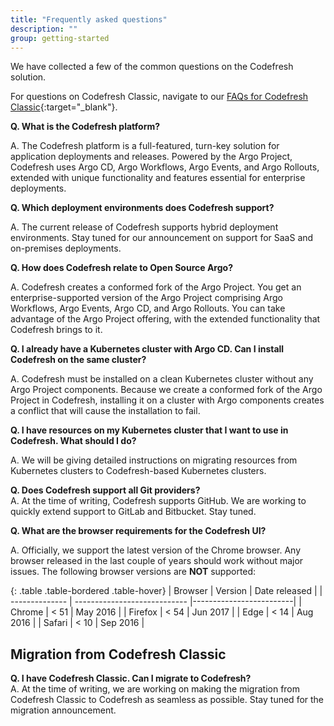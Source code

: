 ```yaml
---
title: "Frequently asked questions"
description: ""
group: getting-started
---
```

We have collected a few of the common questions on the Codefresh solution.  

For questions on Codefresh Classic, navigate to our [FAQs for Codefresh Classic](https://codefresh.io/docs/docs/getting-started/faq/){:target="\_blank"}.


**Q. What is the Codefresh platform?**  

A. The Codefresh platform is a full-featured, turn-key solution for application deployments and releases. Powered by the Argo Project, Codefresh uses Argo CD, Argo Workflows, Argo Events, and Argo Rollouts, extended with unique functionality and features essential for enterprise deployments.   

**Q. Which deployment environments does Codefresh support?**  

A. The current release of Codefresh supports hybrid deployment environments. Stay tuned for our announcement on support for SaaS and on-premises deployments.   

**Q. How does Codefresh relate to Open Source Argo?**   

A. Codefresh creates a conformed fork of the Argo Project. You get an enterprise-supported version of the Argo Project comprising Argo Workflows, Argo Events, Argo CD, and Argo Rollouts. You can take advantage of the Argo Project offering, with the extended functionality that Codefresh brings to it.

**Q. I already have a Kubernetes cluster with Argo CD. Can I install Codefresh on the same cluster?**  

A. Codefresh must be installed on a clean Kubernetes cluster without any Argo Project components. Because we create a conformed fork of the Argo Project in Codefresh, installing it on a cluster with Argo components creates a conflict that will cause the installation to fail.

**Q. I have resources on my Kubernetes cluster that I want to use in Codefresh. What should I do?**   

A. We will be giving detailed instructions on migrating resources from Kubernetes clusters to Codefresh-based Kubernetes clusters.       

**Q. Does Codefresh support all Git providers?**  
A. At the time of writing, Codefresh supports GitHub. We are working to quickly extend support to GitLab and Bitbucket. Stay tuned.

**Q. What are the browser requirements for the Codefresh UI?**  

A. Officially, we support the latest version of the Chrome browser. Any browser released in the last couple of years should work without major issues.
The following browser versions are **NOT** supported:

{: .table .table-bordered .table-hover}
| Browser          | Version                 | Date released                  |
| -------------- | ---------------------------- |-------------------------|
| Chrome       | < 51 | May 2016 |
| Firefox  | < 54 |  Jun 2017 |
| Edge        | < 14 | Aug 2016 |
| Safari   | < 10  | Sep 2016 |


## Migration from Codefresh Classic

**Q. I have Codefresh Classic. Can I migrate to Codefresh?**  
A. At the time of writing, we are working on making the migration from Codefresh Classic to Codefresh as seamless as possible. Stay tuned for the migration announcement.

